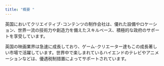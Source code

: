 ```yaml
---
title: "概要 "
---
```

英国においてクリエイティブ･コンテンツの制作会社は、優れた設備やロケーション、世界一流の技術力や創造力を備えたスキルベース、積極的な政府のサポートを享受しています。 

英国の映画業界は急速に成長しており、ゲーム･クリエーター達もこの成長著しい市場で活躍しています。世界中で楽しまれているハイエンドのテレビやアニメーションなどは、優遇税制措置によってサポートされています。
